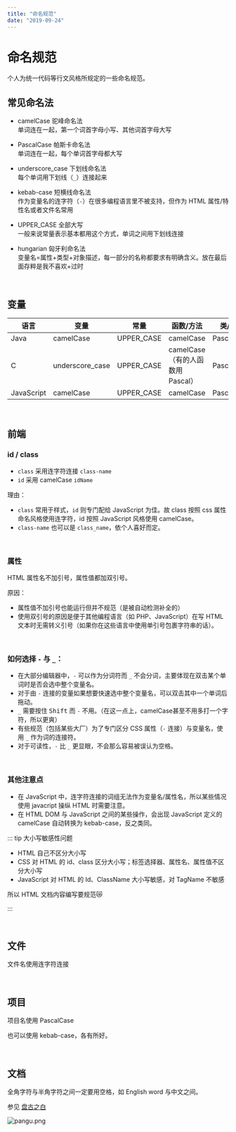 ```yaml
---
title: "命名规范"
date: "2019-09-24"
---
```


# 命名规范

个人为统一代码等行文风格所规定的一些命名规范。

## 常见命名法

- camelCase 驼峰命名法  
  单词连在一起，第一个词首字母小写、其他词首字母大写

- PascalCase 帕斯卡命名法  
  单词连在一起，每个单词首字母都大写

- underscore_case 下划线命名法  
  每个单词用下划线（`_`）连接起来

- kebab-case 短横线命名法  
  作为变量名的连字符（`-`）在很多编程语言里不被支持，但作为 HTML 属性/特性名或者文件名常用

- UPPER_CASE 全部大写  
  一般来说常量表示基本都用这个方式，单词之间用下划线连接

- hungarian 匈牙利命名法  
  变量名=属性+类型+对象描述，每一部分的名称都要求有明确含义。放在最后面存粹是我不喜欢+过时

<br/>

## 变量

| 语言       | 变量            | 常量       | 函数/方法                       | 类/对象    |
| ---------- | --------------- | ---------- | ------------------------------- | ---------- |
| Java       | camelCase       | UPPER_CASE | camelCase                       | PascalCase |
| C          | underscore_case | UPPER_CASE | camelCase（有的人函数用Pascal） | PascalCase |
| JavaScript | camelCase       | UPPER_CASE | camelCase                       | PascalCase |

<br/>

## 前端

### id / class

- `class` 采用连字符连接 `class-name`
- `id` 采用 camelCase `idName`

理由：

- `class` 常用于样式，`id` 则专门配给 JavaScript 为佳。故 class 按照 css 属性命名风格使用连字符，id 按照 JavaScript 风格使用 camelCase。
- `class-name` 也可以是 `class_name`，依个人喜好而定。

<br/>

### 属性

HTML 属性名不加引号，属性值都加双引号。

原因：

- 属性值不加引号也能运行但并不规范（是被自动检测补全的）
- 使用双引号的原因是便于其他编程语言（如 PHP、JavaScript）在写 HTML 文本时无需转义引号（如果你在这些语言中使用单引号包裹字符串的话）。

<br/>

### 如何选择 `-` 与 `_`：

- 在大部分编辑器中，`-` 可以作为分词符而 `_` 不会分词，主要体现在双击某个单词时是否会选中整个变量名。
- 对于由 `-` 连接的变量如果想要快速选中整个变量名，可以双击其中一个单词后拖动。
- `_` 需要按住 <kbd>Shift</kbd> 而 `-` 不用。（在这一点上，camelCase甚至不用多打一个字符，所以更爽）
- 有些规范（包括某些大厂）为了专门区分 CSS 属性（`-` 连接）与变量名，使用 `_` 作为词的连接符。
- 对于可读性，`-` 比 `_` 更显眼，不会那么容易被误认为空格。

<br/>

### 其他注意点

- 在 JavaScript 中，连字符连接的词组无法作为变量名/属性名，所以某些情况使用 javacript 操纵 HTML 时需要注意。
- 在 HTML DOM 与 JavaScript 之间的某些操作，会出现 JavaScript 定义的 camelCase 自动转换为 kebab-case，反之类同。

::: tip 大小写敏感性问题

- HTML 自己不区分大小写
- CSS 对 HTML 的 id、class 区分大小写；标签选择器、属性名、属性值不区分大小写
- JavaScript 对 HTML 的 Id、ClassName 大小写敏感，对 TagName 不敏感

所以 HTML 文档内容编写要规范😿

:::

<br/>

## 文件

文件名使用连字符连接

<br/>

## 项目

项目名使用 PascalCase

也可以使用 kebab-case，各有所好。

<br/>

## 文档

全角字符与半角字符之间一定要用空格，如 English word 与中文之间。

参见 [盘古之白](https://github.com/vinta/pangu.js)

![pangu.png](https://i.loli.net/2019/09/25/U9SFcQgHMPv7Z8I.png)

<br/>
